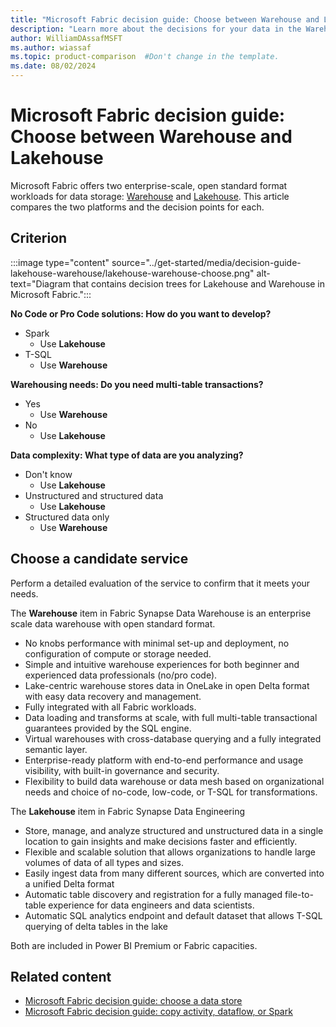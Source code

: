```yaml
---
title: "Microsoft Fabric decision guide: Choose between Warehouse and Lakehouse"
description: "Learn more about the decisions for your data in the Warehouse or Lakehouse workloads in Microsoft Fabric."
author: WilliamDAssafMSFT
ms.author: wiassaf
ms.topic: product-comparison  #Don't change in the template.
ms.date: 08/02/2024
---
```

# Microsoft Fabric decision guide: Choose between Warehouse and Lakehouse

Microsoft Fabric offers two enterprise-scale, open standard format workloads for data storage: [Warehouse](../data-warehouse/data-warehousing.md) and [Lakehouse](../data-engineering/lakehouse-overview.md). This article compares the two platforms and the decision points for each.

## Criterion

:::image type="content" source="../get-started/media/decision-guide-lakehouse-warehouse/lakehouse-warehouse-choose.png" alt-text="Diagram that contains decision trees for Lakehouse and Warehouse in Microsoft Fabric.":::

**No Code or Pro Code solutions: How do you want to develop?​**

- Spark
    - Use **Lakehouse​**
- T-SQL​
    - Use **Warehouse​**

**Warehousing needs​: Do you need multi-table transactions?​**

- Yes
    - Use **Warehouse​**
- No​
    - Use **Lakehouse​**

**Data complexity​: What type of data are you analyzing?​**

- Don't know​
    - Use **Lakehouse​**
- Unstructured and structured​ data
    - Use **Lakehouse​**
- Structured​ data only
    - Use **Warehouse​**

## Choose a candidate service

Perform a detailed evaluation of the service to confirm that it meets your needs.

The **Warehouse** item in Fabric Synapse Data Warehouse is an enterprise scale data warehouse with open standard format.​

- No knobs performance with minimal set-up and deployment, no configuration of compute or storage needed. ​
- Simple and intuitive warehouse experiences for both beginner and experienced data professionals (no/pro code)​.
- Lake-centric warehouse stores data in OneLake in open Delta format with easy data recovery and management​.
- Fully integrated with all Fabric workloads.
- Data loading and transforms at scale, with full multi-table transactional guarantees provided by the SQL engine.​
- Virtual warehouses with cross-database querying and a fully integrated semantic layer​.
- Enterprise-ready platform with end-to-end performance and usage visibility, with built-in governance and security​.
- Flexibility to build data warehouse or data mesh based on organizational needs and choice of no-code, low-code, or T-SQL for transformations​.

The **Lakehouse** item in Fabric Synapse Data Engineering

- Store, manage, and analyze structured and unstructured data in a single location to gain insights and make decisions faster and efficiently.​
- Flexible and scalable solution that allows organizations to handle large volumes of data of all types and sizes.​
- Easily ingest data from many different sources, which are converted into a unified Delta format ​
- Automatic table discovery and registration for a fully managed file-to-table experience for data engineers and data scientists. ​
- Automatic SQL analytics endpoint and default dataset that allows T-SQL querying of delta tables in the lake

Both are included in Power BI Premium or Fabric capacities​.

## Related content

- [Microsoft Fabric decision guide: choose a data store](../get-started/decision-guide-data-store.md)
- [Microsoft Fabric decision guide: copy activity, dataflow, or Spark](../get-started/decision-guide-pipeline-dataflow-spark.md)